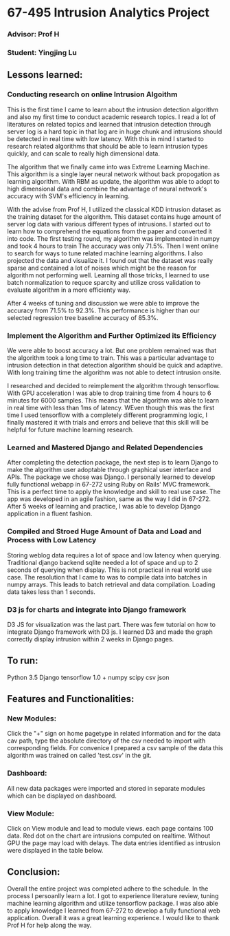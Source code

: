 # 67-495 Intrusion Analytics Project

### Advisor: Prof H
### Student: Yingjing Lu


## Lessons learned:

### Conducting research on online Intrusion Algoithm

This is the first time I came to learn about the intrusion detection algorithm and also my first time to conduct academic research topics. I read a lot of literatures on related topics and learned that intrusion detection through server log is a hard topic in that log are in huge chunk and intrusions should be detected in real time with low latency. With this in mind I started to research related algorithms that should be able to learn intrusion types quickly, and can scale to really high dimensional data. 

The algorithm that we finally came into was Extreme Learning Machine. This algorithm is a single layer neural network without back propogation as learning algorithm. With RBM as update, the algorithm was able to adopt to high dimensional data and combine the advantage of neural network's accuracy with SVM's efficiency in learning. 

With the advise from Prof H, I utilized the classical KDD intrusion dataset as the training dataset for the algorithm. This dataset contains huge amount of server log data with various different types of intrusions. I started out to learn how to comprehend the equations from the paper and converted it into code. The first testing round, my algorithm was implemented in numpy and took 4 hours to train The accuracy was only 71.5%. Then I went online to search for ways to tune related machine learning algorithms. I also projected the data and visualize it. I found out that the dataset was really sparse and contained a lot of noises which might be the reason for algorithm not performing well. Learning all those tricks, I learned to use batch normalization to requce sparcity and utilize cross validation to evaluate algorithm in a more efficienty way.

After 4 weeks of tuning and discussion we were able to improve the accuracy from 71.5% to 92.3%. This performance is higher than our selected regression tree baseline accuracy of 85.3%.

### Implement the Algorithm and Further Optimized its Efficiency

We were able to boost accuracy a lot. But one problem remained was that the algorithm took a long time to train. This was a particular advantage to intrusion detection in that detection algorithm should be quick and adaptive. With long training time the algorithm was not able to detect intrusion onsite. 

I researched and decided to reimplement the algorithm through tensorflow. With GPU acceleration I was able to drop training time from 4 hours to 6 minutes for 6000 samples. This means that the algorithm was able to learn in real time with less than 1ms of latency. WEven though this was the first time I used tensorflow with a completely different programming logic, I finally mastered it with trials and errors and believe that this skill will be helpful for future machine learning research.

### Learned and Mastered Django and Related Dependencies

After completing the detection package, the next step is to learn Django to make the algorithm user adoptable through graphical user interface and APIs. The package we chose was Django. I personally learned to develop fully functional webapp in 67-272 using Ruby on Rails' MVC framework. This is a perfect time to apply the knowledge and skill to real use case. The app was developed in an agile fashion, same as the way I did in 67-272. After 5 weeks of learning and practice, I was able to develop Django application in a fluent fashion.

### Compiled and Stroed Huge Amount of Data and Load and Process with Low Latency

Storing weblog data requires a lot of space and low latency when querying. Traditional django backend sqlite needed a lot of space and up to 2 seconds of querying when display. This is not practical in real world use case. The resolution that I came to was to compile data into batches in numpy arrays. This leads to batch retrieval and data compilation. Loading data takes less than 1 seconds. 

### D3 js for charts and integrate into Django framework

D3 JS for visualization was the last part. There was few tutorial on how to integrate Django framework with D3 js. I learned D3 and made the graph correctly display intrusion within 2 weeks in Django pages.


## To run:
Python 3.5
Django
tensorflow 1.0 +
numpy
scipy
csv 
json

## Features and Functionalities:

### New Modules:
Click the "+" sign on home pagetype in related information and for the data cav path, type the absolute directory of the csv needed to import with corresponding fields. For convenice I prepared a csv sample of the data this algorithm was trained on called 'test.csv' in the git.

### Dashboard:
All new data packages were imported and stored in separate modules which can be displayed on dashboard.

### View Module:
Click on View module and lead to module views. each page contains 100 data. Red dot on the chart are intrusions computed on realtime. Without GPU the page may load with delays. The data entries identified as intrusion were displayed in the table below.

## Conclusion:

Overall the entire project was completed adhere to the schedule. In the process I persoanlly learn a lot. I got to experience literature review, tuning machine learning algorithm and utilize tensorflow package. I was also able to apply knowledge I learned from 67-272 to develop a fully functional web application. Overall it was a great learning experience. I would like to thank Prof H for help along the way.
